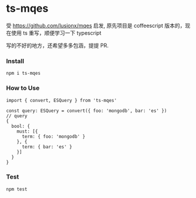 ts-mqes
=======

受 https://github.com/lusionx/mqes 启发, 原先项目是 coffeescript 版本的，现在使用 ts 重写，顺便学习一下 typescript

写的不好的地方，还希望多多包涵，提提 PR.

### Install
```
npm i ts-mqes
```

### How to Use
```
import { convert, ESQuery } from 'ts-mqes'

const query: ESQuery = convert({ foo: 'mongodb', bar: 'es' })
// query
{
  bool: {
    must: [{
      term: { foo: 'mongodb' }
    }, {
      term: { bar: 'es' }
    }]
  }
}
```

### Test
```
npm test
```